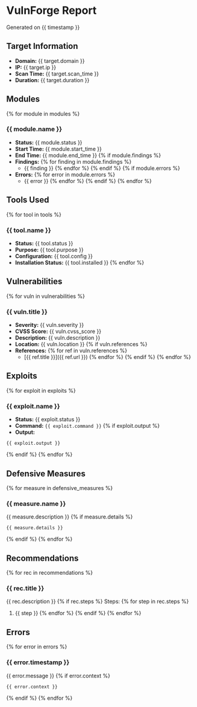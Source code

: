 # VulnForge Report

Generated on {{ timestamp }}

## Target Information

- **Domain:** {{ target.domain }}
- **IP:** {{ target.ip }}
- **Scan Time:** {{ target.scan_time }}
- **Duration:** {{ target.duration }}

## Modules

{% for module in modules %}
### {{ module.name }}
- **Status:** {{ module.status }}
- **Start Time:** {{ module.start_time }}
- **End Time:** {{ module.end_time }}
{% if module.findings %}
- **Findings:**
{% for finding in module.findings %}
  - {{ finding }}
{% endfor %}
{% endif %}
{% if module.errors %}
- **Errors:**
{% for error in module.errors %}
  - {{ error }}
{% endfor %}
{% endif %}
{% endfor %}

## Tools Used

{% for tool in tools %}
### {{ tool.name }}
- **Status:** {{ tool.status }}
- **Purpose:** {{ tool.purpose }}
- **Configuration:** {{ tool.config }}
- **Installation Status:** {{ tool.installed }}
{% endfor %}

## Vulnerabilities

{% for vuln in vulnerabilities %}
### {{ vuln.title }}
- **Severity:** {{ vuln.severity }}
- **CVSS Score:** {{ vuln.cvss_score }}
- **Description:** {{ vuln.description }}
- **Location:** {{ vuln.location }}
{% if vuln.references %}
- **References:**
{% for ref in vuln.references %}
  - [{{ ref.title }}]({{ ref.url }})
{% endfor %}
{% endif %}
{% endfor %}

## Exploits

{% for exploit in exploits %}
### {{ exploit.name }}
- **Status:** {{ exploit.status }}
- **Command:** `{{ exploit.command }}`
{% if exploit.output %}
- **Output:**
```
{{ exploit.output }}
```
{% endif %}
{% endfor %}

## Defensive Measures

{% for measure in defensive_measures %}
### {{ measure.name }}
{{ measure.description }}
{% if measure.details %}
```
{{ measure.details }}
```
{% endif %}
{% endfor %}

## Recommendations

{% for rec in recommendations %}
### {{ rec.title }}
{{ rec.description }}
{% if rec.steps %}
Steps:
{% for step in rec.steps %}
1. {{ step }}
{% endfor %}
{% endif %}
{% endfor %}

## Errors

{% for error in errors %}
### {{ error.timestamp }}
{{ error.message }}
{% if error.context %}
```
{{ error.context }}
```
{% endif %}
{% endfor %} 
